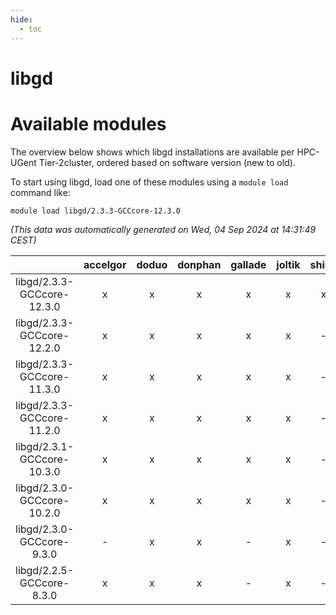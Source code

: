 ```yaml
---
hide:
  - toc
---
```


libgd
=====

# Available modules


The overview below shows which libgd installations are available per HPC-UGent Tier-2cluster, ordered based on software version (new to old).

To start using libgd, load one of these modules using a `module load` command like:

```shell
module load libgd/2.3.3-GCCcore-12.3.0
```

*(This data was automatically generated on Wed, 04 Sep 2024 at 14:31:49 CEST)*  

| |accelgor|doduo|donphan|gallade|joltik|shinx|skitty|
| :---: | :---: | :---: | :---: | :---: | :---: | :---: | :---: |
|libgd/2.3.3-GCCcore-12.3.0|x|x|x|x|x|x|x|
|libgd/2.3.3-GCCcore-12.2.0|x|x|x|x|x|-|x|
|libgd/2.3.3-GCCcore-11.3.0|x|x|x|x|x|-|x|
|libgd/2.3.3-GCCcore-11.2.0|x|x|x|x|x|-|x|
|libgd/2.3.1-GCCcore-10.3.0|x|x|x|x|x|-|x|
|libgd/2.3.0-GCCcore-10.2.0|x|x|x|x|x|-|x|
|libgd/2.3.0-GCCcore-9.3.0|-|x|x|-|x|-|x|
|libgd/2.2.5-GCCcore-8.3.0|x|x|x|-|x|-|x|
